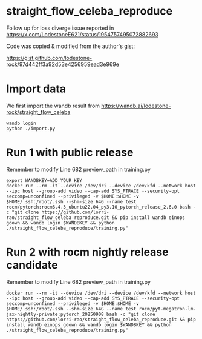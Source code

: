 # straight_flow_celeba_reproduce
Follow up for loss diverge issue reported in https://x.com/LodestoneE621/status/1954757495072882693

Code was copied & modified from the author's gist:

https://gist.github.com/lodestone-rock/97d442ff3a92d53e4256959ead3e969e 

# Import data 
We first import the wandb result from https://wandb.ai/lodestone-rock/straight_flow_celeba
```
wandb login
python ./import.py
```
# Run 1 with public release
Remember to modify Line 682 preview_path in training.py
```
export WANDBKEY=ADD_YOUR_KEY
docker run --rm -it --device /dev/dri --device /dev/kfd --network host --ipc host --group-add video --cap-add SYS_PTRACE --security-opt seccomp=unconfined --privileged -v $HOME:$HOME -v  $HOME/.ssh:/root/.ssh --shm-size 64G --name test rocm/pytorch:rocm6.4.3_ubuntu22.04_py3.10_pytorch_release_2.6.0 bash -c "git clone https://github.com/lorri-rao/straight_flow_celeba_reproduce.git && pip install wandb einops gdown && wandb login $WANDBKEY && python ./straight_flow_celeba_reproduce/training.py"
```

# Run 2 with rocm nightly release candidate
Remember to modify Line 682 preview_path in training.py
```
docker run --rm -it --device /dev/dri --device /dev/kfd --network host --ipc host --group-add video --cap-add SYS_PTRACE --security-opt seccomp=unconfined --privileged -v $HOME:$HOME -v  $HOME/.ssh:/root/.ssh --shm-size 64G --name test rocm/pyt-megatron-lm-jax-nightly-private:pytorch_20250908 bash -c "git clone https://github.com/lorri-rao/straight_flow_celeba_reproduce.git && pip install wandb einops gdown && wandb login $WANDBKEY && python ./straight_flow_celeba_reproduce/training.py"
```